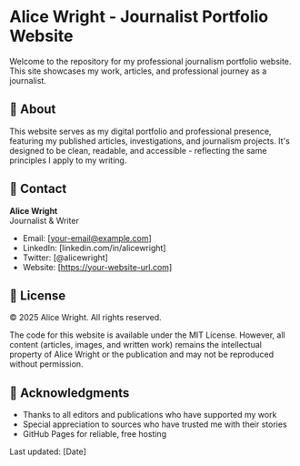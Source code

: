 # Alice Wright - Journalist Portfolio Website

Welcome to the repository for my professional journalism portfolio website. This site showcases my work, articles, and professional journey as a journalist.

## 🌟 About

This website serves as my digital portfolio and professional presence, featuring my published articles, investigations, and journalism projects. It's designed to be clean, readable, and accessible - reflecting the same principles I apply to my writing.

## 📧 Contact

**Alice Wright**  
Journalist & Writer

- Email: [your-email@example.com]
- LinkedIn: [linkedin.com/in/alicewright]
- Twitter: [@alicewright]
- Website: [https://your-website-url.com]

## 📄 License

© 2025 Alice Wright. All rights reserved.

The code for this website is available under the MIT License. However, all content (articles, images, and written work) remains the intellectual property of Alice Wright or the publication and may not be reproduced without permission.

## 🙏 Acknowledgments

- Thanks to all editors and publications who have supported my work
- Special appreciation to sources who have trusted me with their stories
- GitHub Pages for reliable, free hosting

Last updated: [Date]
